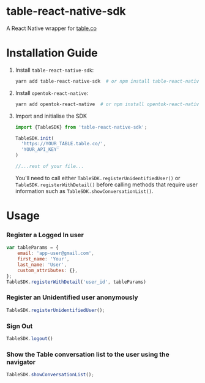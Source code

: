 # table-react-native-sdk
A React Native wrapper for [table.co](https://table.co/)

# Installation Guide

1. Install `table-react-native-sdk`:

    ```bash
    yarn add table-react-native-sdk  # or npm install table-react-native-sdk
    ```

1. Install `opentok-react-native`:

    ```bash
    yarn add opentok-react-native  # or npm install opentok-react-native
    ```

1. Import and initialise the SDK

    ```javascript
    import {TableSDK} from 'table-react-native-sdk';

    TableSDK.init(
      'https://YOUR_TABLE.table.co/',
      'YOUR_API_KEY'
    )

    //...rest of your file...
    ```

    You'll need to call either `TableSDK.registerUnidentifiedUser()` or `TableSDK.registerWithDetail()` before calling methods that require user information such as `TableSDK.showConversationList()`.

# Usage

### Register a Logged In user
```javascript
var tableParams = {
    email: 'app-user@gmail.com',
    first_name: 'Your',
    last_name: 'User',
    custom_attributes: {},
};
TableSDK.registerWithDetail('user_id', tableParams)
```

### Register an Unidentified user anonymously
```javascript
TableSDK.registerUnidentifiedUser();
```

### Sign Out
```javascript
TableSDK.logout()
```

### Show the Table conversation list to the user using the navigator
```javascript
TableSDK.showConversationList();
```
